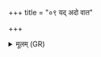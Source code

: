 +++
title = "०९ यद् अदो वात"

+++
<details><summary>मूलम् (GR)</summary>

यद् अदो वात ते गृहे  
निहितं भेषजं गुहा ।  
तस्य नो देहि जीवसे ॥
</details>